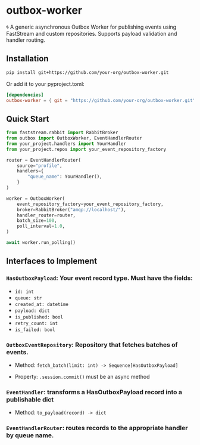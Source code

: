 # outbox-worker

🌀 A generic asynchronous Outbox Worker for publishing events using FastStream and custom repositories. Supports payload validation and handler routing.

## Installation

```bash
pip install git+https://github.com/your-org/outbox-worker.git
```
Or add it to your pyproject.toml:
```toml
[dependencies]
outbox-worker = { git = "https://github.com/your-org/outbox-worker.git" }
```

## Quick Start
```python
from faststream.rabbit import RabbitBroker
from outbox import OutboxWorker, EventHandlerRouter
from your_project.handlers import YourHandler
from your_project.repos import your_event_repository_factory

router = EventHandlerRouter(
    source="profile",
    handlers={
        "queue_name": YourHandler(),
    }
)

worker = OutboxWorker(
    event_repository_factory=your_event_repository_factory,
    broker=RabbitBroker("amqp://localhost/"),
    handler_router=router,
    batch_size=100,
    poll_interval=1.0,
)

await worker.run_polling()
```

## Interfaces to Implement

### `HasOutboxPayload`: Your event record type. Must have the fields:

- `id: int`
- `queue: str`
- `created_at: datetime`
- `payload: dict`
- `is_published: bool`
- `retry_count: int`
- `is_failed: bool`

### `OutboxEventRepository`: Repository that fetches batches of events.

- Method:  ```fetch_batch(limit: int) -> Sequence[HasOutboxPayload]```


- Property: ```.session.commit()``` must be an async method
### `EventHandler`: transforms a HasOutboxPayload record into a publishable dict
- Method: ```to_payload(record) -> dict```

### `EventHandlerRouter`: routes records to the appropriate handler by queue name.